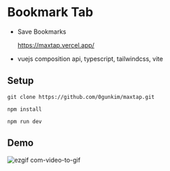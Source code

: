 # Bookmark Tab
- Save Bookmarks
  
    https://maxtap.vercel.app/

- vuejs composition api, typescript, tailwindcss, vite
  
  
## Setup
```
git clone https://github.com/0gunkim/maxtap.git
```

```
npm install
```
```
npm run dev
```

## Demo
![ezgif com-video-to-gif](https://github.com/0gunkim/maxtap/assets/116594422/f732f818-72e3-4d71-96e4-c32f01bdf854)

